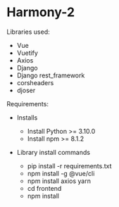 # Harmony-2

Libraries used:
- Vue
- Vuetify
- Axios
- Django
- Django rest_framework
- corsheaders
- djoser

Requirements:
- Installs
  - Install Python >= 3.10.0
  - Install npm >= 8.1.2

- Library install commands
  - pip install -r requirements.txt
  - npm install -g @vue/cli
  - npm install axios yarn
  - cd frontend
  - npm install